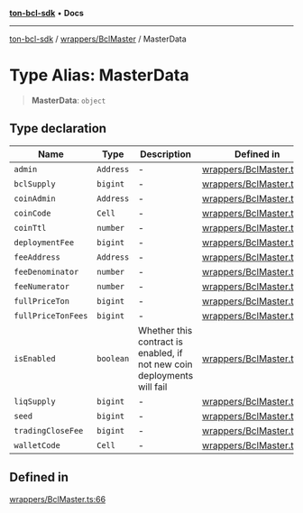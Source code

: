 [**ton-bcl-sdk**](../../../README.md) • **Docs**

***

[ton-bcl-sdk](../../../README.md) / [wrappers/BclMaster](../README.md) / MasterData

# Type Alias: MasterData

> **MasterData**: `object`

## Type declaration

| Name | Type | Description | Defined in |
| ------ | ------ | ------ | ------ |
| `admin` | `Address` | - | [wrappers/BclMaster.ts:67](https://github.com/ton-fun-tech/ton-bcl-sdk/blob/51c29e03ce6783fe32c30630f21ec8c9f76516e2/src/wrappers/BclMaster.ts#L67) |
| `bclSupply` | `bigint` | - | [wrappers/BclMaster.ts:71](https://github.com/ton-fun-tech/ton-bcl-sdk/blob/51c29e03ce6783fe32c30630f21ec8c9f76516e2/src/wrappers/BclMaster.ts#L71) |
| `coinAdmin` | `Address` | - | [wrappers/BclMaster.ts:69](https://github.com/ton-fun-tech/ton-bcl-sdk/blob/51c29e03ce6783fe32c30630f21ec8c9f76516e2/src/wrappers/BclMaster.ts#L69) |
| `coinCode` | `Cell` | - | [wrappers/BclMaster.ts:84](https://github.com/ton-fun-tech/ton-bcl-sdk/blob/51c29e03ce6783fe32c30630f21ec8c9f76516e2/src/wrappers/BclMaster.ts#L84) |
| `coinTtl` | `number` | - | [wrappers/BclMaster.ts:70](https://github.com/ton-fun-tech/ton-bcl-sdk/blob/51c29e03ce6783fe32c30630f21ec8c9f76516e2/src/wrappers/BclMaster.ts#L70) |
| `deploymentFee` | `bigint` | - | [wrappers/BclMaster.ts:68](https://github.com/ton-fun-tech/ton-bcl-sdk/blob/51c29e03ce6783fe32c30630f21ec8c9f76516e2/src/wrappers/BclMaster.ts#L68) |
| `feeAddress` | `Address` | - | [wrappers/BclMaster.ts:73](https://github.com/ton-fun-tech/ton-bcl-sdk/blob/51c29e03ce6783fe32c30630f21ec8c9f76516e2/src/wrappers/BclMaster.ts#L73) |
| `feeDenominator` | `number` | - | [wrappers/BclMaster.ts:75](https://github.com/ton-fun-tech/ton-bcl-sdk/blob/51c29e03ce6783fe32c30630f21ec8c9f76516e2/src/wrappers/BclMaster.ts#L75) |
| `feeNumerator` | `number` | - | [wrappers/BclMaster.ts:74](https://github.com/ton-fun-tech/ton-bcl-sdk/blob/51c29e03ce6783fe32c30630f21ec8c9f76516e2/src/wrappers/BclMaster.ts#L74) |
| `fullPriceTon` | `bigint` | - | [wrappers/BclMaster.ts:77](https://github.com/ton-fun-tech/ton-bcl-sdk/blob/51c29e03ce6783fe32c30630f21ec8c9f76516e2/src/wrappers/BclMaster.ts#L77) |
| `fullPriceTonFees` | `bigint` | - | [wrappers/BclMaster.ts:78](https://github.com/ton-fun-tech/ton-bcl-sdk/blob/51c29e03ce6783fe32c30630f21ec8c9f76516e2/src/wrappers/BclMaster.ts#L78) |
| `isEnabled` | `boolean` | Whether this contract is enabled, if not new coin deployments will fail | [wrappers/BclMaster.ts:82](https://github.com/ton-fun-tech/ton-bcl-sdk/blob/51c29e03ce6783fe32c30630f21ec8c9f76516e2/src/wrappers/BclMaster.ts#L82) |
| `liqSupply` | `bigint` | - | [wrappers/BclMaster.ts:72](https://github.com/ton-fun-tech/ton-bcl-sdk/blob/51c29e03ce6783fe32c30630f21ec8c9f76516e2/src/wrappers/BclMaster.ts#L72) |
| `seed` | `bigint` | - | [wrappers/BclMaster.ts:83](https://github.com/ton-fun-tech/ton-bcl-sdk/blob/51c29e03ce6783fe32c30630f21ec8c9f76516e2/src/wrappers/BclMaster.ts#L83) |
| `tradingCloseFee` | `bigint` | - | [wrappers/BclMaster.ts:76](https://github.com/ton-fun-tech/ton-bcl-sdk/blob/51c29e03ce6783fe32c30630f21ec8c9f76516e2/src/wrappers/BclMaster.ts#L76) |
| `walletCode` | `Cell` | - | [wrappers/BclMaster.ts:85](https://github.com/ton-fun-tech/ton-bcl-sdk/blob/51c29e03ce6783fe32c30630f21ec8c9f76516e2/src/wrappers/BclMaster.ts#L85) |

## Defined in

[wrappers/BclMaster.ts:66](https://github.com/ton-fun-tech/ton-bcl-sdk/blob/51c29e03ce6783fe32c30630f21ec8c9f76516e2/src/wrappers/BclMaster.ts#L66)
